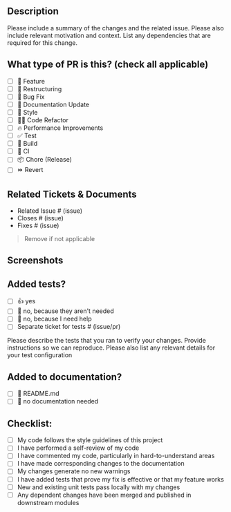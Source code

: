 ## Description

<!-- 
Please do not leave this blank 
This PR [adds/removes/fixes/replaces] the [feature/bug/etc]. 
-->

Please include a summary of the changes and the related issue. Please also include relevant motivation and context. List any dependencies that are required for this change.


## What type of PR is this? (check all applicable)

- [ ] 🍕 Feature
- [ ] 🎇 Restructuring
- [ ] 🐛 Bug Fix
- [ ] 📝 Documentation Update
- [ ] 🎨 Style
- [ ] 🧑‍💻 Code Refactor
- [ ] 🔥 Performance Improvements
- [ ] ✅ Test
- [ ] 🤖 Build
- [ ] 🔁 CI
- [ ] 📦 Chore (Release)
- [ ] ⏩ Revert

## Related Tickets & Documents

<!-- 
Please use this format link issue numbers: Fixes #123
https://docs.github.com/en/free-pro-team@latest/github/managing-your-work-on-github/linking-a-pull-request-to-an-issue#linking-a-pull-request-to-an-issue-using-a-keyword 
-->
- Related Issue # (issue)
- Closes # (issue)
- Fixes # (issue)
> Remove if not applicable

## Screenshots

<!-- Visual changes require screenshots -->


## Added tests?

- [ ] 👍 yes
- [ ] 🙅 no, because they aren't needed
- [ ] 🙋 no, because I need help
- [ ] Separate ticket for tests # (issue/pr)

Please describe the tests that you ran to verify your changes. Provide instructions so we can reproduce. Please also list any relevant details for your test configuration


## Added to documentation?

- [ ] 📜 README.md
- [ ] 🙅 no documentation needed

## Checklist:

- [ ] My code follows the style guidelines of this project
- [ ] I have performed a self-review of my code
- [ ] I have commented my code, particularly in hard-to-understand areas
- [ ] I have made corresponding changes to the documentation
- [ ] My changes generate no new warnings
- [ ] I have added tests that prove my fix is effective or that my feature works
- [ ] New and existing unit tests pass locally with my changes
- [ ] Any dependent changes have been merged and published in downstream modules
